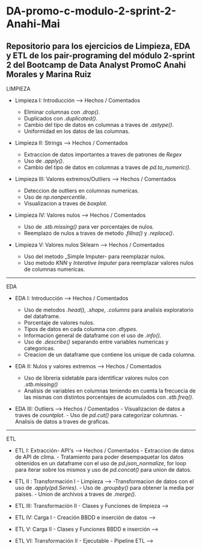 # DA-promo-c-modulo-2-sprint-2-Anahi-Mai


Repositorio para los ejercicios de Limpieza, EDA y ETL de los pair-programing del módulo 2-sprint 2 del Bootcamp de Data Analyst PromoC
Anahi Morales y Marina Ruiz
---


LIMPIEZA

- Limpieza I: Introducción --> Hechos / Comentados
    - Eliminar columnas  con _.drop()_.
    - Duplicados con _.duplicated()_.
    - Cambio del tipo de datos en columnas a traves de _.astype()_.
    - Uniformidad en los datos de las columnas.

- Limpieza II: Strings --> Hechos / Comentados
    - Extraccion de datos importantes a traves de patrones de _Regex_
    - Uso de _.apply()_.
    - Cambio del tipo de datos en columnas a traves de _pd.to_numeric()_.

- Limpieza III: Valores extremos/Outliers --> Hechos / Comentados
    - Deteccion de outliers en columnas numericas.
    - Uso de _np.nanpercentile_.
    - Visualizacion a traves de _boxplot_.

- Limpieza IV: Valores nulos --> Hechos / Comentados
    - Uso de ._stb.missing()_ para ver porcentajes de nulos.
    - Reemplazo de nulos a traves de metodo _.fillna()_ y _.replace()_.
   
- Limpieza V: Valores nulos Sklearn --> Hechos / Comentados
    - Uso del metodo _Simple Imputer- para reemplazar nulos.
    - Uso metodo _KNN_ y _Interative Imputer_ para reemplazar valores nulos de columnas numericas.
    

---

EDA

- EDA I: Introducción --> Hechos / Comentados
    - Uso de metodos _.head(), .shape, .columns_ para analisis exploratorio del dataframe.
    - Porcentaje de valores nulos.
    - Tipos de datos en cada columna con _.dtypes_.
    - Informacion general de dataframe con el uso de _.info()_.
    - Uso de _.describe()_ separando entre variables numericas y categoricas.
    - Creacion de un dataframe que contiene los unique de cada columna.
    

- EDA II: Nulos y valores extremos --> Hechos / Comentados
    - Uso de libreria sidetable para identificar valores nulos con _.stb.missing()_
    - Analisis de variables en columnas teniendo en cuenta la frecuecia de las mismas con distintos porcentajes de acumulados con _.stb.freq()_.
    

- EDA III: Outliers --> Hechos / Comentados
        - Visualizacion de datos a traves de _countplot_.
        - Uso de _pd.cut()_ para categorizar columnas.
        - Analisis de datos a traves de graficas.

---

ETL

- ETL I: Extracción- API's --> Hechos / Comentados
        - Extraccion de datos de API de clima.
        - Tratamiento para poder desempaquetar los datos obtenidos en un dataframe con el uso           de _pd.json_normalize_, for loop para iterar sobre los mismos y uso de _pd.concat()_           para union de datos.
        

- ETL II : Transformación I - Limpieza --> 
        -Transformacion de datos con el uso de _.apply(pd.Series)_.
        - Uso de _.groupby()_ para obtener la media por paises.
        - Union de archivos a traves de _.merge()_.
        

- ETL III: Transformación II - Clases y Funciones de limpieza --> 

- ETL IV: Carga I - Creación BBDD e inserción de datos --> 

- ETL V: Carga II - Clases y Funciones BBDD e inserción --> 

- ETL VI: Transformación II - Ejecutable - Pipeline ETL --> 
